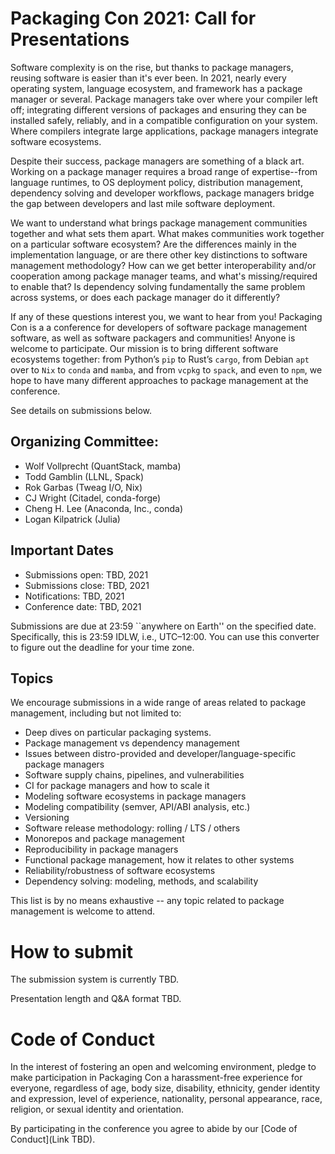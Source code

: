 # Packaging Con 2021: Call for Presentations

Software complexity is on the rise, but thanks to package managers, reusing software is
easier than it's ever been. In 2021, nearly every operating system, language ecosystem,
and framework has a package manager or several. Package managers take over where your
compiler left off; integrating different versions of packages and ensuring they can be
installed safely, reliably, and in a compatible configuration on your system. Where
compilers integrate large applications, package managers integrate software ecosystems.

Despite their success, package managers are something of a black art. Working on a
package manager requires a broad range of expertise--from language runtimes, to OS
deployment policy, distribution management, dependency solving and developer workflows,
package managers bridge the gap between developers and last mile software deployment.

We want to understand what brings package management communities together and what sets
them apart. What makes communities work together on a particular software ecosystem? Are
the differences mainly in the implementation language, or are there other key
distinctions to software management methodology? How can we get better interoperability
and/or cooperation among package manager teams, and what's missing/required to enable
that? Is dependency solving fundamentally the same problem across systems, or does each
package manager do it differently?

If any of these questions interest you, we want to hear from you! Packaging Con is a a
conference for developers of software package management software, as well as software
packagers and communities! Anyone is welcome to participate. Our mission is to bring
different software ecosystems together: from Python’s `pip` to Rust’s `cargo`, from
Debian `apt` over to `Nix` to `conda` and `mamba`, and from `vcpkg` to `spack`, and even
to `npm`, we hope to have many different approaches to package management at the
conference.

See details on submissions below.


## Organizing Committee:

* Wolf Vollprecht (QuantStack, mamba)
* Todd Gamblin (LLNL, Spack)
* Rok Garbas (Tweag I/O, Nix)
* CJ Wright (Citadel, conda-forge)
* Cheng H. Lee (Anaconda, Inc., conda)
* Logan Kilpatrick (Julia)


## Important Dates

* Submissions open:    TBD, 2021
* Submissions close:   TBD, 2021
* Notifications:       TBD, 2021
* Conference date:     TBD, 2021

Submissions are due at 23:59 ``anywhere on Earth'' on the specified date. Specifically,
this is 23:59 IDLW, i.e., UTC–12:00. You can use this converter to figure out the
deadline for your time zone.

## Topics

We encourage submissions in a wide range of areas related to package management,
including but not limited to:

* Deep dives on particular packaging systems.
* Package management vs dependency management
* Issues between distro-provided and developer/language-specific package managers
* Software supply chains, pipelines, and vulnerabilities
* CI for package managers and how to scale it
* Modeling software ecosystems in package managers
* Modeling compatibility (semver, API/ABI analysis, etc.)
* Versioning
* Software release methodology: rolling / LTS / others
* Monorepos and package management
* Reproducibility in package managers
* Functional package management, how it relates to other systems
* Reliability/robustness of software ecosystems
* Dependency solving: modeling, methods, and scalability

This list is by no means exhaustive -- any topic related to package management is
welcome to attend.

# How to submit

The submission system is currently TBD.

Presentation length and Q&A format TBD.

# Code of Conduct

In the interest of fostering an open and welcoming environment, pledge to make
participation in Packaging Con a harassment-free experience for everyone, regardless of
age, body size, disability, ethnicity, gender identity and expression, level of
experience, nationality, personal appearance, race, religion, or sexual identity and
orientation.

By participating in the conference you agree to abide by our [Code of Conduct](Link
TBD).
